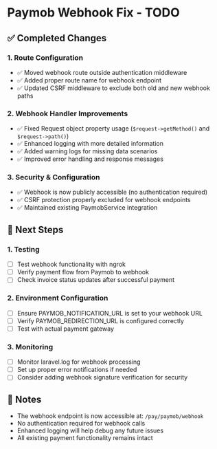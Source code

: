 # Paymob Webhook Fix - TODO

## ✅ Completed Changes

### 1. Route Configuration
- ✅ Moved webhook route outside authentication middleware
- ✅ Added proper route name for webhook endpoint
- ✅ Updated CSRF middleware to exclude both old and new webhook paths

### 2. Webhook Handler Improvements
- ✅ Fixed Request object property usage (`$request->getMethod()` and `$request->path()`)
- ✅ Enhanced logging with more detailed information
- ✅ Added warning logs for missing data scenarios
- ✅ Improved error handling and response messages

### 3. Security & Configuration
- ✅ Webhook is now publicly accessible (no authentication required)
- ✅ CSRF protection properly excluded for webhook endpoints
- ✅ Maintained existing PaymobService integration

## 🔄 Next Steps

### 1. Testing
- [ ] Test webhook functionality with ngrok
- [ ] Verify payment flow from Paymob to webhook
- [ ] Check invoice status updates after successful payment

### 2. Environment Configuration
- [ ] Ensure PAYMOB_NOTIFICATION_URL is set to your webhook URL
- [ ] Verify PAYMOB_REDIRECTION_URL is configured correctly
- [ ] Test with actual payment gateway

### 3. Monitoring
- [ ] Monitor laravel.log for webhook processing
- [ ] Set up proper error notifications if needed
- [ ] Consider adding webhook signature verification for security

## 📝 Notes

- The webhook endpoint is now accessible at: `/pay/paymob/webhook`
- No authentication required for webhook calls
- Enhanced logging will help debug any future issues
- All existing payment functionality remains intact
